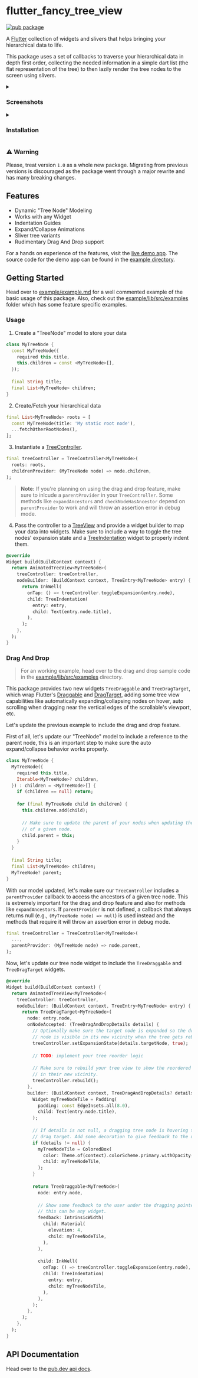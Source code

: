 # flutter_fancy_tree_view
[![pub package](https://img.shields.io/pub/v/flutter_fancy_tree_view.svg)](https://pub.dev/packages/flutter_fancy_tree_view)

A [Flutter] collection of widgets and slivers that helps bringing your
hierarchical data to life.

This package uses a set of callbacks to traverse your hierarchical data in
depth first order, collecting the needed information in a simple dart list
(the flat representation of the tree) to then lazily render the tree nodes
to the screen using slivers.

<details>
<summary><h3>Screenshots</h3></summary>

|   |   |
| - | - |
| Blank Indentation | ![IndentGuide](https://raw.githubusercontent.com/baumths/flutter_tree_view/main/screenshots/blank_indentation.png) |
| Connecting Lines  | ![IndentGuide.connectingLines](https://raw.githubusercontent.com/baumths/flutter_tree_view/main/screenshots/connecting_lines.png) |
| Scoping Lines     | ![IndentGuide.scopingLines](https://raw.githubusercontent.com/baumths/flutter_tree_view/main/screenshots/scoping_lines.png) |

</details>

<details>
<summary><h3>Installation</h3></summary>

Run this command:

```sh
flutter pub add flutter_fancy_tree_view
```

This will add a line like this to your package's pubspec.yaml (and run an 
implicit `flutter pub get`):

```yaml
dependencies:
  flutter_fancy_tree_view: any
```

Now in your Dart code, you can use:

```dart
import 'package:flutter_fancy_tree_view/flutter_fancy_tree_view.dart';
```

</details>

### ⚠️ Warning
Please, treat version `1.0` as a whole new package. Migrating from previous
versions is discouraged as the package went through a major rewrite and has
many breaking changes.

## Features

* Dynamic "Tree Node" Modeling
* Works with any Widget
* Indentation Guides
* Expand/Collapse Animations
* Sliver tree variants
* Rudimentary Drag And Drop support

For a hands on experience of the features, visit the [live demo app].
The source code for the demo app can be found in the [example directory].

## Getting Started

Head over to [example/example.md] for a well commented example of the
basic usage of this package.
Also, check out the [example/lib/src/examples] folder which has some
feature specific examples.

### Usage

1. Create a "TreeNode" model to store your data

```dart
class MyTreeNode {
  const MyTreeNode({
    required this.title,
    this.children = const <MyTreeNode>[],
  });

  final String title;
  final List<MyTreeNode> children;
}
```

2. Create/Fetch your hierarchical data

```dart
final List<MyTreeNode> roots = [
  const MyTreeNode(title: 'My static root node'),
  ...fetchOtherRootNodes(),
];
```

3. Instantiate a [TreeController](https://pub.dev/documentation/flutter_fancy_tree_view/latest/flutter_fancy_tree_view/TreeController-class.html).

```dart
final treeController = TreeController<MyTreeNode>(
  roots: roots,
  childrenProvider: (MyTreeNode node) => node.children,
);
```

> **Note:**
> If you're planning on using the drag and drop feature, make sure to inlcude a
> `parentProvider` in your `TreeController`. Some methods like `expandAncestors`
> and `checkNodeHasAncestor` depend on `parentProvider` to work and will throw
> an assertion error in debug mode.

4. Pass the controller to a [TreeView](https://pub.dev/documentation/flutter_fancy_tree_view/latest/flutter_fancy_tree_view/TreeView-class.html)
and provide a widget builder to map your data into widgets. Make sure to include
a way to toggle the tree nodes' expansion state and a [TreeIndentation](https://pub.dev/documentation/flutter_fancy_tree_view/latest/flutter_fancy_tree_view/TreeIndentation-class.html)
widget to properly indent them.

```dart
@override
Widget build(BuildContext context) {
  return AnimatedTreeView<MyTreeNode>(
    treeController: treeController,
    nodeBuilder: (BuildContext context, TreeEntry<MyTreeNode> entry) {
      return InkWell(
        onTap: () => treeController.toggleExpansion(entry.node),
        child: TreeIndentation(
          entry: entry,
          child: Text(entry.node.title),
        ),
      );
    },
  );
}
```

### Drag And Drop

> For an working example, head over to the drag and drop sample code in the
> [example/lib/src/examples] directory.

This package provides two new widgets `TreeDraggable` and `TreeDragTarget`,
which wrap Flutter's [Draggable] and [DragTarget], adding some tree view
capabilities like automatically expanding/collapsing nodes on hover, auto
scrolling when dragging near the vertical edges of the scrollable's viewport,
etc.

Let's update the previous example to include the drag and drop feature.

First of all, let's update our "TreeNode" model to include a reference to the
parent node, this is an important step to make sure the auto expand/collapse
behavior works properly.

```dart
class MyTreeNode {
  MyTreeNode({
    required this.title,
    Iterable<MyTreeNode>? children,
  }) : children = <MyTreeNode>[] {
    if (children == null) return;

    for (final MyTreeNode child in children) {
      this.children.add(child);

      // Make sure to update the parent of your nodes when updating the children
      // of a given node.
      child.parent = this;
    }
  }

  final String title;
  final List<MyTreeNode> children;
  MyTreeNode? parent;
}
```

With our model updated, let's make sure our `TreeController` includes a
`parentProvider` callback to access the ancestors of a given tree node.
This is extremely important for the drag and drop feature and also for
methods like `expandAncestors`. If `parentProvider` is not defined, a
callback that always returns null (e.g., `(MyTreeNode node) => null`)
is used instead and the methods that require it will throw an assertion
error in debug mode.

```dart
final treeController = TreeController<MyTreeNode>(
  ...,
  parentProvider: (MyTreeNode node) => node.parent,
);
```

Now, let's update our tree node widget to include the `TreeDraggable` and
`TreeDragTarget` widgets.

```dart
@override
Widget build(BuildContext context) {
  return AnimatedTreeView<MyTreeNode>(
    treeController: treeController,
    nodeBuilder: (BuildContext context, TreeEntry<MyTreeNode> entry) {
      return TreeDragTarget<MyTreeNode>(
        node: entry.node,
        onNodeAccepted: (TreeDragAndDropDetails details) {
          // Optionally make sure the target node is expanded so the dragging
          // node is visible in its new vicinity when the tree gets rebuilt.
          treeController.setExpansionState(details.targetNode, true);

          // TODO: implement your tree reorder logic

          // Make sure to rebuild your tree view to show the reordered nodes
          // in their new vicinity.
          treeController.rebuild();
        },
        builder: (BuildContext context, TreeDragAndDropDetails? details) {
          Widget myTreeNodeTile = Padding(
            padding: const EdgeInsets.all(8.0),
            child: Text(entry.node.title),
          );

          // If details is not null, a dragging tree node is hovering this
          // drag target. Add some decoration to give feedback to the user.
          if (details != null) {
            myTreeNodeTile = ColoredBox(
              color: Theme.of(context).colorScheme.primary.withOpacity(0.3),
              child: myTreeNodeTile,
            );
          }

          return TreeDraggable<MyTreeNode>(
            node: entry.node,

            // Show some feedback to the user under the dragging pointer,
            // this can be any widget.
            feedback: IntrinsicWidth(
              child: Material(
                elevation: 4,
                child: myTreeNodeTile,
              ),
            ),

            child: InkWell(
              onTap: () => treeController.toggleExpansion(entry.node),
              child: TreeIndentation(
                entry: entry,
                child: myTreeNodeTile,
              ),
            ),
          );
        },
      );
    },
  );
}
```

[Draggable]: https://api.flutter.dev/flutter/widgets/Draggable-class.html
[DragTarget]: https://api.flutter.dev/flutter/widgets/DragTarget-class.html

## API Documentation

Head over to the [pub.dev api docs].

[Flutter]: https://flutter.dev
[live demo app]: https://baumths.github.io/flutter_tree_view
[example directory]: https://github.com/baumths/flutter_tree_view/tree/main/example
[example/example.md]: https://github.com/baumths/flutter_tree_view/tree/main/example/example.md
[example/lib/src/examples]: https://github.com/baumths/flutter_tree_view/tree/main/example/lib/src/examples
[pub.dev api docs]: https://pub.dev/documentation/flutter_fancy_tree_view/latest/flutter_fancy_tree_view/flutter_fancy_tree_view-library.html
